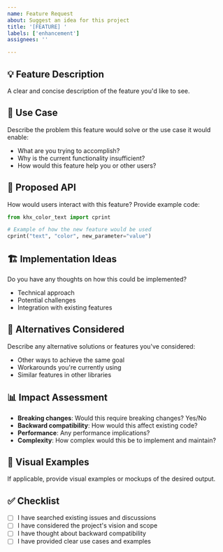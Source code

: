 ```yaml
---
name: Feature Request
about: Suggest an idea for this project
title: '[FEATURE] '
labels: ['enhancement']
assignees: ''

---
```


## 💡 Feature Description
A clear and concise description of the feature you'd like to see.

## 🎯 Use Case
Describe the problem this feature would solve or the use case it would enable:
- What are you trying to accomplish?
- Why is the current functionality insufficient?
- How would this feature help you or other users?

## 🔧 Proposed API
How would users interact with this feature? Provide example code:

```python
from khx_color_text import cprint

# Example of how the new feature would be used
cprint("text", "color", new_parameter="value")
```

## 🏗️ Implementation Ideas
Do you have any thoughts on how this could be implemented?
- Technical approach
- Potential challenges
- Integration with existing features

## 🔄 Alternatives Considered
Describe any alternative solutions or features you've considered:
- Other ways to achieve the same goal
- Workarounds you're currently using
- Similar features in other libraries

## 📊 Impact Assessment
- **Breaking changes**: Would this require breaking changes? Yes/No
- **Backward compatibility**: How would this affect existing code?
- **Performance**: Any performance implications?
- **Complexity**: How complex would this be to implement and maintain?

## 🎨 Visual Examples
If applicable, provide visual examples or mockups of the desired output.

## ✅ Checklist
- [ ] I have searched existing issues and discussions
- [ ] I have considered the project's vision and scope
- [ ] I have thought about backward compatibility
- [ ] I have provided clear use cases and examples
